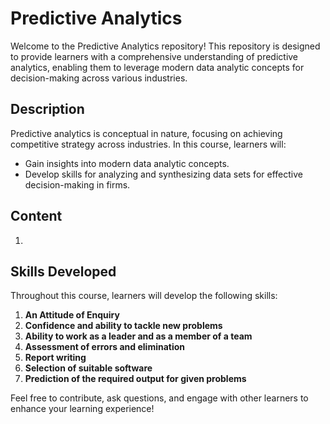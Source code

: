 # Predictive Analytics 

Welcome to the Predictive Analytics repository! This repository is designed to provide learners with a comprehensive understanding of predictive analytics, enabling them to leverage modern data analytic concepts for decision-making across various industries.

## Description
Predictive analytics is conceptual in nature, focusing on achieving competitive strategy across industries. In this course, learners will:
- Gain insights into modern data analytic concepts.
- Develop skills for analyzing and synthesizing data sets for effective decision-making in firms.

## Content
1.

## Skills Developed
Throughout this course, learners will develop the following skills:
1. **An Attitude of Enquiry**
2. **Confidence and ability to tackle new problems**
3. **Ability to work as a leader and as a member of a team**
4. **Assessment of errors and elimination** 
5. **Report writing**
6. **Selection of suitable software**
7. **Prediction of the required output for given problems**

Feel free to contribute, ask questions, and engage with other learners to enhance your learning experience!
